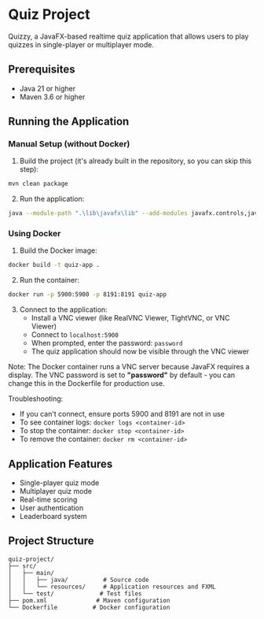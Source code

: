 # Quiz Project

Quizzy, a JavaFX-based realtime quiz application that allows users to play quizzes in single-player or multiplayer mode.

## Prerequisites

- Java 21 or higher
- Maven 3.6 or higher

## Running the Application

### Manual Setup (without Docker)

1. Build the project (it's already built in the repository, so you can skip this step):
```bash
mvn clean package
```

2. Run the application:
```bash
java --module-path ".\lib\javafx\lib" --add-modules javafx.controls,javafx.fxml,javafx.web,javafx.swing -jar target/quiz-project-1.0-SNAPSHOT-jar-with-dependencies.jar 
```

### Using Docker

1. Build the Docker image:
```bash
docker build -t quiz-app .
```

2. Run the container:
```bash
docker run -p 5900:5900 -p 8191:8191 quiz-app
```

3. Connect to the application:
   - Install a VNC viewer (like RealVNC Viewer, TightVNC, or VNC Viewer)
   - Connect to `localhost:5900`
   - When prompted, enter the password: `password`
   - The quiz application should now be visible through the VNC viewer

Note: The Docker container runs a VNC server because JavaFX requires a display. The VNC password is set to **"password"** by default - you can change this in the Dockerfile for production use.

Troubleshooting:
- If you can't connect, ensure ports 5900 and 8191 are not in use
- To see container logs: `docker logs <container-id>`
- To stop the container: `docker stop <container-id>`
- To remove the container: `docker rm <container-id>`

## Application Features

- Single-player quiz mode
- Multiplayer quiz mode
- Real-time scoring
- User authentication
- Leaderboard system

## Project Structure

```
quiz-project/
├── src/
│   ├── main/
│   │   ├── java/          # Source code
│   │   └── resources/     # Application resources and FXML
│   └── test/             # Test files
├── pom.xml              # Maven configuration
└── Dockerfile          # Docker configuration
```